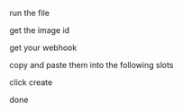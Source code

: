 run the file

get the image id

get your webhook

copy and paste them into the following slots

click create

done
